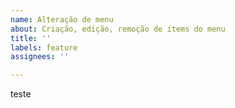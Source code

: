 ```yaml
---
name: Alteração de menu
about: Criação, edição, remoção de items do menu
title: ''
labels: feature
assignees: ''

---
```



teste